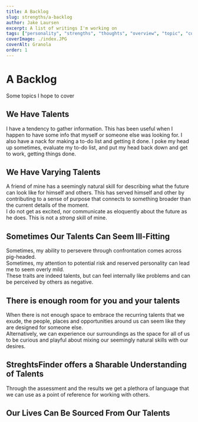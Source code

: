 ```yaml
---
title: A Backlog
slug: strengths/a-backlog
author: Jake Laursen
excerpt: A list of writings I'm working on
tags: ["personality", "strengths", "thoughts", "overview", "topic", "community"]
coverImage: ./index.JPG
coverAlt: Granola
order: 1
---
```


# A Backlog

Some topics I hope to cover

## We Have Talents

I have a tendency to gather information. This has been useful when I happen to have some info that myself or someone else was looking for.
I also have a nack for making a to-do list and getting it done. I poke my head up sometimes, evaluate my to-do list, and put my head back down and get to work, getting things done.

## We Have Varying Talents
A friend of mine has a seemingly natural skill for describing what the future can look like for himself and others. This has served himself and other by contributing to a sense of purpose that connects to something broader than the current details of the moment.  
I do not get as excited, nor communicate as eloquently about the future as he does. This is not a _strong_ skill of mine.

## Sometimes Our Talents Can Seem Ill-Fitting

Sometimes, my ability to persevere through confrontation comes across pig-headed.  
Sometimes, my attention to potential risk and reserved personality can lead me to seem overly mild.  
These traits are indeed talents, but can feel internally like problems and can be perceived by others as negative.

## There is enough room for you and your talents

When there is not enough space to embrace the recurring talents that we exude, the people, places and opportunities around us can seem like they are designed for someone else.  
Alternatively, we can experience our surroundings as the space for all of us to be curious and playful about mixing our seemingly natural skills with our desires.

## StreghtsFinder offers a Sharable Understanding of Talents

Through the assessment and the results we get a plethora of language that we can use as a point of reference for working with others.

## Our Lives Can Be Sourced From Our Talents
